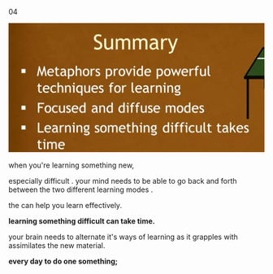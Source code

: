 04

![image-20210711194453518](https://raw.githubusercontent.com/ytwotap/imgCloud/main/typora/pugin-picture20210711194453.png)

when you're learning something new,

especially difficult . your mind needs to be able to go back and forth between the two different learning modes .

the can help you learn effectively.

**learning something difficult can take time.**

your brain needs to alternate it's ways of learning as  it grapples with assimilates the new material.

**every day to do one something;**